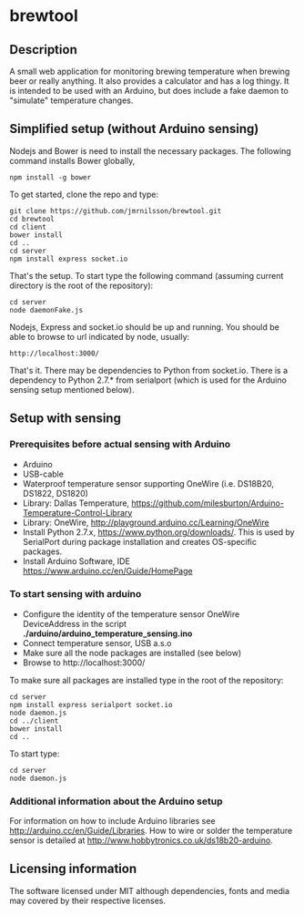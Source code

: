 # brewtool

## Description
A small web application for monitoring brewing temperature when brewing beer or really anything. It also provides a calculator and has a log thingy. It is intended to be used with an Arduino, but does include a fake daemon to "simulate" temperature changes. 

## Simplified setup (without Arduino sensing)
Nodejs and Bower is need to install the necessary packages. The following command installs Bower globally,

    npm install -g bower
    
To get started, clone the repo and type:

    git clone https://github.com/jmrnilsson/brewtool.git
    cd brewtool
    cd client
    bower install
    cd ..
    cd server
    npm install express socket.io

That's the setup. To start type the following command (assuming current directory is the root of the repository):

    cd server
    node daemonFake.js
    
Nodejs, Express and socket.io should be up and running. You should be able to browse to url indicated by node, usually:

    http://localhost:3000/
    
That's it. There may be dependencies to Python from socket.io. There is a dependency to Python 2.7.* from serialport (which is used for the Arduino sensing setup mentioned below).

## Setup with sensing
### Prerequisites before actual sensing with Arduino
* Arduino 
* USB-cable
* Waterproof temperature sensor supporting OneWire (i.e. DS18B20, DS1822, DS1820)
* Library: Dallas Temperature, https://github.com/milesburton/Arduino-Temperature-Control-Library
* Library: OneWire, http://playground.arduino.cc/Learning/OneWire
* Install Python 2.7.x, https://www.python.org/downloads/. This is used by SerialPort during package installation and creates OS-specific packages.
* Install Arduino Software, IDE https://www.arduino.cc/en/Guide/HomePage

### To start sensing with arduino 
* Configure  the identity of the temperature sensor OneWire DeviceAddress in the script  __./arduino/arduino_temperature_sensing.ino__
* Connect temperature sensor, USB a.s.o
* Make sure all the node packages are installed (see below)
* Browse to http://localhost:3000/

To make sure all packages are installed type in the root of the repository:

    cd server
    npm install express serialport socket.io
    node daemon.js
    cd ../client
    bower install
    cd ..

To start type:

    cd server
    node daemon.js

### Additional information about the Arduino setup
For information on how to include Arduino libraries see http://arduino.cc/en/Guide/Libraries. How to wire or solder the temperature sensor is detailed at http://www.hobbytronics.co.uk/ds18b20-arduino.

## Licensing information 
The software licensed under MIT although dependencies, fonts and media may covered by their respective licenses. 
